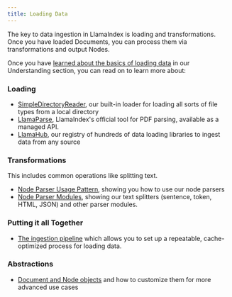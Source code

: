 ```yaml
---
title: Loading Data
---
```


The key to data ingestion in LlamaIndex is loading and transformations. Once you have loaded Documents, you can process them via transformations and output Nodes.

Once you have [learned about the basics of loading data](/python/framework/understanding/rag/loading) in our Understanding section, you can read on to learn more about:

### Loading

- [SimpleDirectoryReader](/python/framework/module_guides/loading/simpledirectoryreader), our built-in loader for loading all sorts of file types from a local directory
- [LlamaParse](/python/framework/module_guides/loading/connector/llama_parse), LlamaIndex's official tool for PDF parsing, available as a managed API.
- [LlamaHub](/python/framework/module_guides/loading/connector), our registry of hundreds of data loading libraries to ingest data from any source

### Transformations

This includes common operations like splitting text.

- [Node Parser Usage Pattern](/python/framework/module_guides/loading/node_parsers), showing you how to use our node parsers
- [Node Parser Modules](/python/framework/module_guides/loading/node_parsers/modules), showing our text splitters (sentence, token, HTML, JSON) and other parser modules.

### Putting it all Together

- [The ingestion pipeline](/python/framework/module_guides/loading/ingestion_pipeline) which allows you to set up a repeatable, cache-optimized process for loading data.

### Abstractions

- [Document and Node objects](/python/framework/module_guides/loading/documents_and_nodes) and how to customize them for more advanced use cases
